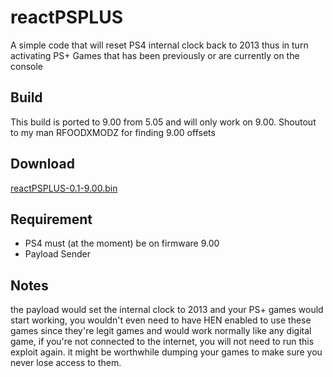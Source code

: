 # reactPSPLUS

A simple code that will reset PS4 internal clock back to 2013 thus in turn activating PS+ Games that has been previously or are currently on the console

## Build
This build is ported to 9.00 from 5.05 and will only work on 9.00. 
Shoutout to my man RFOODXMODZ for finding 9.00 offsets

## Download
[reactPSPLUS-0.1-9.00.bin](https://github.com/Mustafa0436/reactPSPLUS-0.1/releases/download/0.1/reactPSPLUS-0.1-9.00.bin)

## Requirement

* PS4 must (at the moment) be on firmware 9.00
* Payload Sender 

## Notes
the payload would set the internal clock to 2013 and your PS+ games would start working,
you wouldn't even need to have HEN enabled to use these games since they're legit games and would work normally like any digital game,
if you're not connected to the internet, you will not need to run this exploit again.
it might be worthwhile dumping your games to make sure you never lose access to them.
